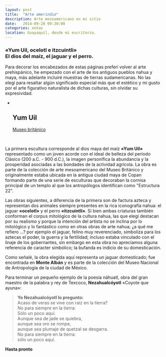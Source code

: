 ```yaml
---
layout: post
title:  "Arte amerindio"
description: Arte mesoamericano en mi sitio
date:   2014-09-28 09:30:00
categories: notas
location: Guayaquil, desde mi escritorio.
---
```


### &laquo;Yum Uil, ocelotl e itzcuintli&raquo; <br />El dios del maíz, el jaguar y el perro.

Para decorar los encabezados de estas páginas preferí volver al arte prehispánico, he empezado con el arte de los antiguos pueblos nahua y maya, más adelante incluiré muestras de tierras sudamericanas. No las elegí para resaltar algún significado especial más que el estético y mi gusto por el arte figurativo naturalista de dichas culturas, sin olvidar su expresividad.

<section class="fluido" id="dribbble-shots">
<div class="gallery info-panel">
<ul><li><a href="http://fernanz.github.io/assets/mayan.png" title="" data-fluidbox class="col-3"><img src="http://fernanz.github.io/assets/mayan.png" alt="" title="" /></a>
<h2>Yum Uil</h2>
<p><a href="http://britishmuseum.org">Museo británico</a></p></li>
			
<a href="http://fernanz.github.io/assets/nahua.png" title="" data-fluidbox class="col-3"><img src="http://fernanz.github.io/assets/nahua.png" alt="" title="" /></a>
<a href="http://fernanz.github.io/assets/doggy.png" title="" data-fluidbox class="col-3"><img src="http://fernanz.github.io/assets/doggy.png" alt="" title="" /></a>
</ul>
</div>
</section>

La primera escultura corresponde al dios maya del maíz **&laquo;Yum Uil&raquo;** representado como un joven acorde con el ideal de belleza del período Clásico (200 a.C. - 900 d.C.), la imagen personifica la abundancia y la prosperidad asociadas a las bondades de la actividad agrícola. La obra es parte de la colección de arte mesoamericano del Museo Británico y originalmente estaba ubicada en la antigua ciudad maya de Copan formando parte de una serie de esculturas que decoraban la cornisa principal de un templo al que los antropólogos identifican como "Estructura 22".

Las obras siguientes, a diferencia de la primera son de factura azteca y representan dos animales siempre presentes en la rica iconografía nahua: el jaguar **&laquo;ocelotl&raquo;** y el perro **&laquo;itzcuintli&raquo;**. Si bien ambas criaturas también conforman el corpus mitológico de la cultura nahua, las que elegí destacan por su realismo y porque la intención del artista no se inclina por lo mitológico y lo fantástico como en otras obras de arte nahua; ¿a qué me refiero ...? por ejemplo el jaguar, felino muy reverenciado, simboliza para los aztecas el poder, la guerra y la fertilidad; incluso estaba vinculado con el linaje de los gobernantes, sin embargo en esta obra no apreciamos alguna referencia de caracter simbólico; la bufanda es indicio de su domesticación. 

Como señalé, la obra elegida aquí representa un jaguar domesticado; fue encontrada en **Monte Albán** y es parte de la colección del Museo Nacional de Antropología de la ciudad de México.

Para terminar un pequeño ejemplo de la poesía náhuatl, obra del gran maestro de la palabra y rey de Texcoco, **Nezahualcóyotl** &laquo;Coyote que ayuna&raquo;:

> **Yo Nezahualcóyotl lo pregunto:**  
Acaso de veras se vive con raíz en la tierra?  
No para siempre en la tierra:  
Sólo un poco aquí.  
Aunque sea de jade se quiebra,  
aunque sea oro se rompe,  
aunque sea plumaje de quetzal se desgarra.  
No para siempre en la tierra:  
sólo un poco aquí. 

**Hasta pronto**
